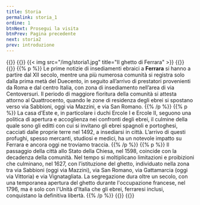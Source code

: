 ```yaml
---
title: Storia
permalink: storia_1
ordine: 1
btnNext: Prosegui la visita
btnPrev: Pagina precedente
next: storia2
prev: introduzione
---
```

{{<row>}}
{{<column>}}
{{< img src="/img/storia1.jpg" title="Il ghetto di Ferrara" >}}
{{</column>}}
{{<column>}}
{{% p %}}
Le prime notizie di insediamenti ebraici a **Ferrara** si hanno a partire dal XII secolo, mentre una più numerosa comunità si registra solo dalla prima metà del
Duecento, in seguito all’arrivo di prestatori provenienti da Roma e dal centro Italia, con zona di insediamento nell’area di via Centoversuri.
Il periodo di maggiore fioritura della comunità si attesta attorno al Quattrocento, quando le zone di residenza degli ebrei si spostano verso via Sabbioni, oggi
via Mazzini, e via San Romano.
{{% /p %}}
{{% p %}}
La casa d’Este e, in particolare i duchi Ercole I e Ercole II, seguono una politica di apertura e accoglienza nei confronti degli ebrei, il culmine della quale sono
gli editti con cui si invitano gli ebrei spagnoli e portoghesi, cacciati dalle proprie terre nel 1492, a insediarsi in città. L’arrivo di questi profughi, spesso mercanti,
studiosi e medici, ha un notevole impatto su Ferrara e ancora oggi ne troviamo traccia.
{{% /p %}}
{{% p %}}
Il passaggio della città allo Stato della Chiesa, nel 1598, coincide con la decadenza della comunità. Nel tempo si moltiplicano limitazioni e proibizioni che
culminano, nel 1627, con l’istituzione del ghetto, individuato nella zona tra via Sabbioni (oggi via Mazzini), via San Romano, via Gattamarcia (oggi via Vittoria)
e via Vignatagliata. La segregazione dura oltre un secolo, con una temporanea apertura del ghetto durante l'occupazione francese, nel 1796, ma è solo con
l'Unità d'Italia che gli ebrei, ferraresi inclusi, conquistano la definitiva libertà.
{{% /p %}}
{{</column>}}
{{</row>}}
